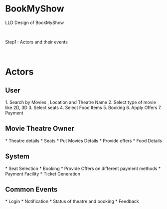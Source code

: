 # BookMyShow
LLD Design of BookMyShow <p>&nbsp;</p>
 Step1 : Actors and their events<p>&nbsp;</p>
 <h1>Actors</h1>

<h2>User</h2>
1. Search by Movies , Location and Theatre Name
2. Select type of movie like 2D, 3D
3. Select seats
4. Select Food Items
5. Booking
6. Apply Offers
7. Payment


<h2>Movie Theatre Owner</h2>
* Theatre details  
* Seats
* Put Movies Details
* Provide offers
* Food Details


<h2>System</h2>
* Seat Selection 
* Booking
* Provide Offers on different payment methods
* Payment Facility
* Ticket Generation


<h2>Common Events</h2>
* Login
* Notification
* Status of theatre and booking
* Feedback
